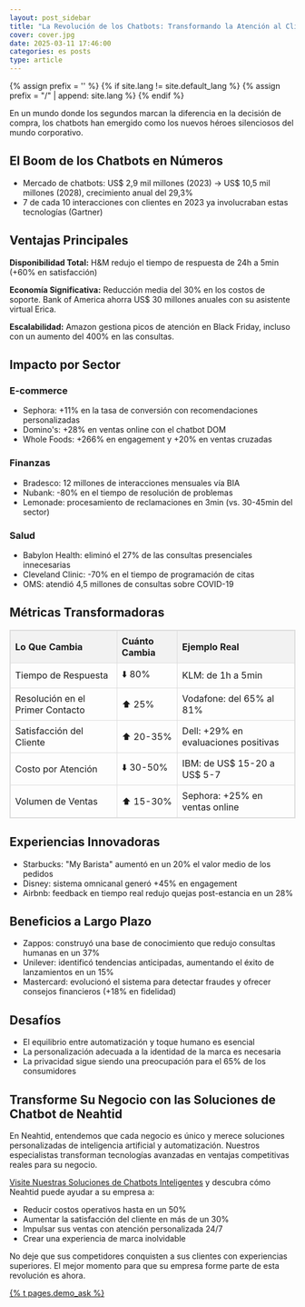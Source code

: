 ```yaml
---
layout: post_sidebar
title: "La Revolución de los Chatbots: Transformando la Atención al Cliente e Impulsando las Ventas"
cover: cover.jpg
date: 2025-03-11 17:46:00
categories: es posts
type: article
---
```


{% assign prefix = '' %}
{% if site.lang != site.default_lang %}
{% assign prefix = "/" | append: site.lang %}
{% endif %}

<style>
table {
  border-collapse: collapse;
  width: 100%;
  margin-bottom: 1rem;
}

table, th, td {
  border: 1px solid #ddd;
}

th, td {
  padding: 8px;
  text-align: left;
}

th {
  background-color: #f2f2f2;
}
</style>

En un mundo donde los segundos marcan la diferencia en la decisión de compra, los chatbots han emergido como los nuevos héroes silenciosos del mundo corporativo.

## El Boom de los Chatbots en Números

- Mercado de chatbots: US$ 2,9 mil millones (2023) → US$ 10,5 mil millones (2028), crecimiento anual del 29,3%
- 7 de cada 10 interacciones con clientes en 2023 ya involucraban estas tecnologías (Gartner)

## Ventajas Principales

**Disponibilidad Total:** H&M redujo el tiempo de respuesta de 24h a 5min (+60% en satisfacción)

**Economía Significativa:** Reducción media del 30% en los costos de soporte. Bank of America ahorra US$ 30 millones anuales con su asistente virtual Erica.

**Escalabilidad:** Amazon gestiona picos de atención en Black Friday, incluso con un aumento del 400% en las consultas.

## Impacto por Sector

### E-commerce

- Sephora: +11% en la tasa de conversión con recomendaciones personalizadas
- Domino's: +28% en ventas online con el chatbot DOM
- Whole Foods: +266% en engagement y +20% en ventas cruzadas

### Finanzas

- Bradesco: 12 millones de interacciones mensuales vía BIA
- Nubank: -80% en el tiempo de resolución de problemas
- Lemonade: procesamiento de reclamaciones en 3min (vs. 30-45min del sector)

### Salud

- Babylon Health: eliminó el 27% de las consultas presenciales innecesarias
- Cleveland Clinic: -70% en el tiempo de programación de citas
- OMS: atendió 4,5 millones de consultas sobre COVID-19

## Métricas Transformadoras

| Lo Que Cambia                     | Cuánto Cambia | Ejemplo Real                           |
| --------------------------------- | ------------- | -------------------------------------- |
| Tiempo de Respuesta               | ⬇️ 80%         | KLM: de 1h a 5min                      |
| Resolución en el Primer Contacto  | ⬆️ 25%         | Vodafone: del 65% al 81%               |
| Satisfacción del Cliente          | ⬆️ 20-35%      | Dell: +29% en evaluaciones positivas   |
| Costo por Atención                | ⬇️ 30-50%      | IBM: de US$ 15-20 a US$ 5-7            |
| Volumen de Ventas                 | ⬆️ 15-30%      | Sephora: +25% en ventas online         |

## Experiencias Innovadoras

- Starbucks: "My Barista" aumentó en un 20% el valor medio de los pedidos
- Disney: sistema omnicanal generó +45% en engagement
- Airbnb: feedback en tiempo real redujo quejas post-estancia en un 28%

## Beneficios a Largo Plazo

- Zappos: construyó una base de conocimiento que redujo consultas humanas en un 37%
- Unilever: identificó tendencias anticipadas, aumentando el éxito de lanzamientos en un 15%
- Mastercard: evolucionó el sistema para detectar fraudes y ofrecer consejos financieros (+18% en fidelidad)

## Desafíos

- El equilibrio entre automatización y toque humano es esencial
- La personalización adecuada a la identidad de la marca es necesaria
- La privacidad sigue siendo una preocupación para el 65% de los consumidores

## Transforme Su Negocio con las Soluciones de Chatbot de Neahtid

En Neahtid, entendemos que cada negocio es único y merece soluciones personalizadas de inteligencia artificial y automatización. Nuestros especialistas transforman tecnologías avanzadas en ventajas competitivas reales para su negocio.

[Visite Nuestras Soluciones de Chatbots Inteligentes]({{prefix}}/services/artificial-intelligence-and-automation/chatbots/) y descubra cómo Neahtid puede ayudar a su empresa a:

- Reducir costos operativos hasta en un 50%
- Aumentar la satisfacción del cliente en más de un 30%
- Impulsar sus ventas con atención personalizada 24/7
- Crear una experiencia de marca inolvidable

No deje que sus competidores conquisten a sus clientes con experiencias superiores. El mejor momento para que su empresa forme parte de esta revolución es ahora.

<div class="text-center">
    <a href="#" class="btn btn-primary btn-lg rounded-pill my-3" data-bs-toggle="modal" data-bs-target="#contactModal" data-bs-consultation="AI">
        {% t pages.demo_ask %}
    </a>
</div>
